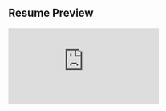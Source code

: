 ## Resume Preview
![alt tag](https://github.com/parthc-rob/resume_parth/raw/master/resume_parth_jan19.pdf)